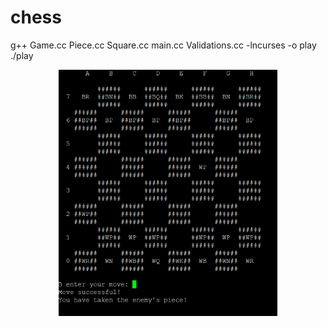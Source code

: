 # chess

g++ Game.cc Piece.cc Square.cc main.cc Validations.cc -lncurses -o play
./play
<p align="center">
  <img src="chess.png" width="350" alt="accessibility text">
</p>
